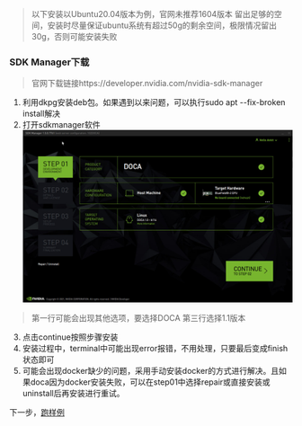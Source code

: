 > 以下安装以Ubuntu20.04版本为例，官网未推荐1604版本
> 留出足够的空间，安装时尽量保证ubuntu系统有超过50g的剩余空间，极限情况留出30g，否则可能安装失败
### SDK Manager下载
> 官网下载链接https://developer.nvidia.com/nvidia-sdk-manager

1. 利用dkpg安装deb包。如果遇到以来问题，可以执行sudo apt --fix-broken install解决
2. 打开sdkmanager软件
![sdk_manager](./img/doca_sdkm.jpg)
> 第一行可能会出现其他选项，要选择DOCA
> 第三行选择1.1版本
3. 点击continue按照步骤安装
4. 安装过程中，terminal中可能出现error报错，不用处理，只要最后变成finish状态即可
5. 可能会出现docker缺少的问题，采用手动安装docker的方式进行解决。且如果doca因为docker安装失败，可以在step01中选择repair或直接安装或uninstall后再安装进行重试。

下一步，[跑样例](./跑样例.md)
